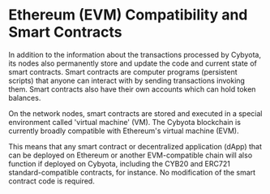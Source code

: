 # Ethereum (EVM) Compatibility and Smart Contracts

In addition to the information about the transactions processed by Cybyota, its nodes also permanently store and update the code and current state of smart contracts. Smart contracts are computer programs (persistent scripts) that anyone can interact with by sending transactions invoking them. Smart contracts also have their own accounts which can hold token balances.

On the network nodes, smart contracts are stored and executed in a special environment called 'virtual machine' (VM). The Cybyota blockchain is currently broadly compatible with Ethereum's virtual machine (EVM).

This means that any smart contract or decentralized application (dApp) that can be deployed on Ethereum or another EVM-compatible chain will also function if deployed on Cybyota, including the CYB20 and ERC721 standard-compatible contracts, for instance. No modification of the smart contract code is required.
